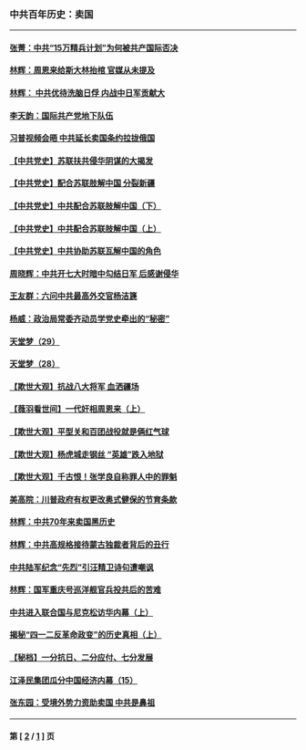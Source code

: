 ### 中共百年历史：卖国
---
#### [张菁：中共“15万精兵计划”为何被共产国际否决](../../pages/nf1176117/n13967677.md?04250430) 
#### [林辉：周恩来给斯大林抬棺 官媒从未提及](../../pages/nf1176117/n13961173.md?04250430) 
#### [林辉： 中共优待洗脑日俘 内战中日军贡献大](../../pages/nf1176117/n13624644.md?04250430) 
#### [李天韵：国际共产党地下队伍](../../pages/nf1176117/n13611808.md?04250430) 
#### [习普视频会晤 中共延长卖国条约拉拢俄国](../../pages/nf1176117/n13060971.md?04250430) 
#### [【中共党史】苏联扶共侵华阴谋的大揭发](../../pages/nf1176117/n13056050.md?04250430) 
#### [【中共党史】配合苏联肢解中国 分裂新疆](../../pages/nf1176117/n13040700.md?04250430) 
#### [【中共党史】中共配合苏联肢解中国（下）](../../pages/nf1176117/n13035660.md?04250430) 
#### [【中共党史】中共配合苏联肢解中国（上）](../../pages/nf1176117/n13030262.md?04250430) 
#### [【中共党史】中共协助苏联瓦解中国的角色](../../pages/nf1176117/n13018109.md?04250430) 
#### [周晓辉：中共开七大时暗中勾结日军 后感谢侵华](../../pages/nf1176117/n12921960.md?04250430) 
#### [王友群：六问中共最高外交官杨洁篪](../../pages/nf1176117/n12836495.md?04250430) 
#### [杨威：政治局常委齐动员学党史牵出的“秘密”](../../pages/nf1176117/n12764642.md?04250430) 
#### [天堂梦（29）](../../pages/nf1176117/n12408465.md?04250430) 
#### [天堂梦（28）](../../pages/nf1176117/n12408309.md?04250430) 
#### [【欺世大观】抗战八大将军 血洒疆场](../../pages/nf1176117/n12357044.md?04250430) 
#### [【薇羽看世间】一代奸相周恩来（上）](../../pages/nf1176117/n12401109.md?04250430) 
#### [【欺世大观】平型关和百团战役就是俩红气球](../../pages/nf1176117/n12359157.md?04250430) 
#### [【欺世大观】杨虎城走钢丝 “英雄”跌入地狱](../../pages/nf1176117/n12358840.md?04250430) 
#### [【欺世大观】千古恨！张学良自称罪人中的罪魁](../../pages/nf1176117/n12358629.md?04250430) 
#### [美高院：川普政府有权更改奥式健保的节育条款](../../pages/nf1176117/n12242171.md?04250430) 
#### [林辉：中共70年来卖国黑历史](../../pages/nf1176117/n11552181.md?04250430) 
#### [林辉：中共高规格接待蒙古独裁者背后的丑行](../../pages/nf1176117/n11225005.md?04250430) 
#### [中共陆军纪念“先烈”引汪精卫诗句遭嘲讽](../../pages/nf1176117/n11153345.md?04250430) 
#### [林辉：国军重庆号巡洋舰官兵投共后的苦难](../../pages/nf1176117/n10997801.md?04250430) 
#### [中共进入联合国与尼克松访华内幕（上）](../../pages/nf1176117/n10138788.md?04250430) 
#### [揭秘“四一二反革命政变”的历史真相（上）](../../pages/nf1176117/n9996650.md?04250430) 
#### [【秘档】一分抗日、二分应付、七分发展](../../pages/nf1176117/n9331484.md?04250430) 
#### [江泽民集团瓜分中国经济内幕（15）](../../pages/nf1176117/n9268584.md?04250430) 
#### [张东园：受境外势力资助卖国 中共是鼻祖](../../pages/nf1176117/n9272480.md?04250430) 

---
#### 第 [ [2](./2.md?04250430) / [1](./1.md?04250430) ] 页
